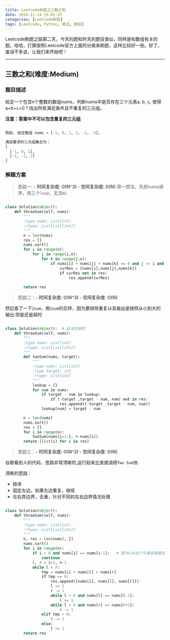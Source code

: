 ```yaml
---
title: Leetcode刷题之三数之和
date: 2018-11-14 15:01:37
categories: [Leetcode刷题]
tags: [Leetcode, Python, 算法, 数组]
---
```


Leetcode刷题之路第二天，今天的题和昨天的题目类似，同样是和数组有关的题。哈哈，打算按照Leetcode官方上面的分类来刷题，这样比较好一些。好了，废话不多说，让我们来开始吧！
<!--more-->

---

## 三数之和(难度:Medium)

### 题目描述

给定一个包含n个整数的数组nums，判断nums中是否存在三个元素a, b, c, 使得 a+b+c=0？找出所有满足条件且不重复的三元组。

**注意：答案中不可以包含重复的三元组**

```Python

例如, 给定数组 nums = [-1, 0, 1, 2, -1, -4]，

满足要求的三元组集合为：
[
  [-1, 0, 1],
  [-1, -1, 2]
]
```

### 解题方案

> 思路一: **- 时间复杂度: O(N^3) - 空间复杂度: O(N)**
> 第一想法，先把nums排序，用三个`loop`，无法`AC`

```Python

class Solution(object):
    def threeSum(self, nums):
        """
        :type nums: List[int]
        :rtype: List[List[int]]
        """
        n = len(nums)
        res = []
        nums.sort()
        for i in range(n):
            for j in range(i,n):
                for k in range(j,n):
                    if nums[i] + nums[j] + nums[k] == 0 and j != i and k != j and k != i: 
                        curRes = [nums[i],nums[j],nums[k]]
                        if curRes not in res:
                            res.append(curRes)
    
        return res

```

> 思路二：**- 时间复杂度: O(N^3) - 空间复杂度: O(N)**

然后查了一下`2sum`，用`2sum`的花样，因为要排除重复以及输出是按照从小到大的输出:但是还是超时

```Python

class Solution(object):  # 此法也超时
    def threeSum(self, nums):
        """
        :type nums: List[int]
        :rtype: List[List[int]]
        """
        def twoSum(nums, target):
            """
            :type nums: List[int]
            :type target: int
            :rtype: List[int]
            """
            lookup = {}
            for num in nums:
                if target - num in lookup:
                    if (-target ,target - num, num) not in res:
                        res.append((-target ,target - num, num))
                lookup[num] = target - num

        n = len(nums)
        nums.sort()
        res = []
        for i in range(n):
            twoSum(nums[i+1:], 0-nums[i])
        return [list(i) for i in res]

```

>思路三：**- 时间复杂度: O(N^2) - 空间复杂度: O(N)**

谷歌看别人的代码，思路非常清晰的,运行起来比直接调用`Two Sum`快.

清晰的思路：

* 排序
* 固定左边，如果左边重复，继续
* 左右弄边界，去重，针对不同的左右边界情况处理

```Python

class Solution(object):
    def threeSum(self, nums):
        """
        :type nums: List[int]
        :rtype: List[List[int]]
        """
        n, res = len(nums), []
        nums.sort()
        for i in range(n):
            if i > 0 and nums[i] == nums[i-1]:   # 因为i=0这个元素会直接往下执行
                continue
            l, r = i+1, n-1
            while l < r:
                tmp = nums[i] + nums[l] + nums[r]
                if tmp == 0:
                    res.append([nums[i], nums[l], nums[r]])
                    l += 1
                    r -= 1
                    while l < r and nums[l] == nums[l-1]: 
                        l += 1
                    while l < r and nums[r] == nums[r+1]: 
                        r -= 1
                elif tmp > 0:
                    r -= 1
                else:
                    l += 1
        return res

```
